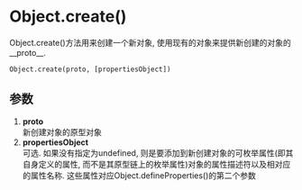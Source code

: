 # Object.create()
Object.create()方法用来创建一个新对象, 使用现有的对象来提供新创建的对象的__proto__.
```
Object.create(proto, [propertiesObject])
```
## 参数

1. __proto__  
新创建对象的原型对象
2. __propertiesObject__  
可选. 如果没有指定为undefined, 则是要添加到新创建对象的可枚举属性(即其自身定义的属性, 而不是其原型链上的枚举属性)对象的属性描述符以及相对应的属性名称. 这些属性对应Object.defineProperties()的第二个参数